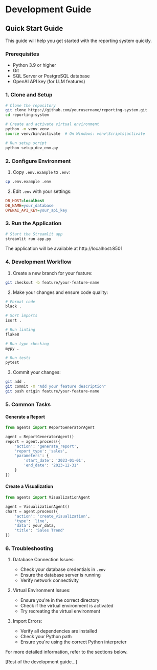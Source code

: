 # Development Guide

## Quick Start Guide

This guide will help you get started with the reporting system quickly.

### Prerequisites

- Python 3.9 or higher
- Git
- SQL Server or PostgreSQL database
- OpenAI API key (for LLM features)

### 1. Clone and Setup

```bash
# Clone the repository
git clone https://github.com/yourusername/reporting-system.git
cd reporting-system

# Create and activate virtual environment
python -m venv venv
source venv/bin/activate  # On Windows: venv\Scripts\activate

# Run setup script
python setup_dev_env.py
```

### 2. Configure Environment

1. Copy `.env.example` to `.env`:
```bash
cp .env.example .env
```

2. Edit `.env` with your settings:
```ini
DB_HOST=localhost
DB_NAME=your_database
OPENAI_API_KEY=your_api_key
```

### 3. Run the Application

```bash
# Start the Streamlit app
streamlit run app.py
```

The application will be available at http://localhost:8501

### 4. Development Workflow

1. Create a new branch for your feature:
```bash
git checkout -b feature/your-feature-name
```

2. Make your changes and ensure code quality:
```bash
# Format code
black .

# Sort imports
isort .

# Run linting
flake8

# Run type checking
mypy .

# Run tests
pytest
```

3. Commit your changes:
```bash
git add .
git commit -m "Add your feature description"
git push origin feature/your-feature-name
```

### 5. Common Tasks

#### Generate a Report
```python
from agents import ReportGeneratorAgent

agent = ReportGeneratorAgent()
report = agent.process({
    'action': 'generate_report',
    'report_type': 'sales',
    'parameters': {
        'start_date': '2023-01-01',
        'end_date': '2023-12-31'
    }
})
```

#### Create a Visualization
```python
from agents import VisualizationAgent

agent = VisualizationAgent()
chart = agent.process({
    'action': 'create_visualization',
    'type': 'line',
    'data': your_data,
    'title': 'Sales Trend'
})
```

### 6. Troubleshooting

1. Database Connection Issues:
   - Check your database credentials in `.env`
   - Ensure the database server is running
   - Verify network connectivity

2. Virtual Environment Issues:
   - Ensure you're in the correct directory
   - Check if the virtual environment is activated
   - Try recreating the virtual environment

3. Import Errors:
   - Verify all dependencies are installed
   - Check your Python path
   - Ensure you're using the correct Python interpreter

For more detailed information, refer to the sections below.

[Rest of the development guide...] 